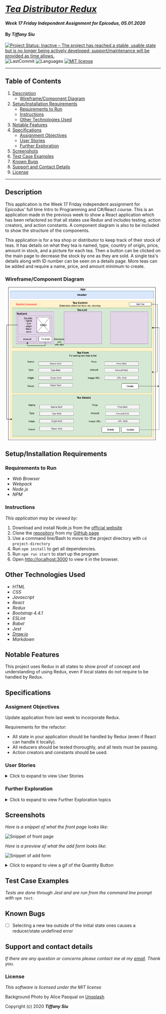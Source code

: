 # _[Tea Distributor Redux](https://github.com/TSiu88/https://github.com/TSiu88/tea-distributor-redux)_

#### _Week 17 Friday Independent Assignment for Epicodus, 05.01.2020_

#### By _**Tiffany Siu**_

[![Project Status: Inactive – The project has reached a stable, usable state but is no longer being actively developed; support/maintenance will be provided as time allows.](https://www.repostatus.org/badges/latest/inactive.svg)](https://www.repostatus.org/#inactive)
![LastCommit](https://img.shields.io/github/last-commit/tsiu88/tea-distributor-redux)
![Languages](https://img.shields.io/github/languages/top/tsiu88/tea-distributor-redux)
[![MIT license](https://img.shields.io/badge/License-MIT-orange.svg)](https://lbesson.mit-license.org/)

---
## Table of Contents
1. [Description](#description)
    - [Wireframe/Component Diagram](#wireframe/component-diagram)
2. [Setup/Installation Requirements](#setup/installation-requirements)
    - [Requirements to Run](#requirements-to-run)
    - [Instructions](#instructions)
    - [Other Technologies Used](#other-technologies-used)
3. [Notable Features](#notable-features)
4. [Specifications](#specifications)
    - [Assignment Objectives](#assignment-objectives)
    - [User Stories](#user-stories)
    - [Further Exploration](#further-exploration)
5. [Screenshots](#screenshots)
6. [Test Case Examples](#test-case-examples)
7. [Known Bugs](#known-bugs)
8. [Support and Contact Details](#support-and-contact-details)
9. [License](#license)
---
## Description

This application is the Week 17 Friday independent assignment for Epicodus' full time Intro to Programming and C#/React course. This is an application made in the previous week to show a React application which has been refactored so that all states use Redux and includes testing, action creators, and action constants.  A component diagram is also to be included to show the structure of the components.

This application is for a tea shop or distributor to keep track of their stock of teas.  It has details on what they tea is named, type, country of origin, price, amount in stock, and a picture for each tea.  Then a button can be clicked on the main page to decrease the stock by one as they are sold.  A single tea's details along with ID number can be seen on a details page.  More teas can be added and require a name, price, and amount minimum to create.

### Wireframe/Component Diagram

![Component Diagram](./public/Component-Diagram.png)

## Setup/Installation Requirements

### Requirements to Run

* _Web Browser_
* _Webpack_
* _Node.js_
* _NPM_

### Instructions

*This application may be viewed by:*

1. Download and install Node.js from the [official website](https://nodejs.org/en/download/)
2. Clone the [repository](https://github.com/TSiu88/tea-distributor-redux.git) from my [GitHub page](https://github.com/TSiu88)
3. Use a command line/Bash to move to the project directory with `cd project-directory`
4. Run `npm install` to get all dependencies. 
5. Run `npm run start` to start up the program
6. Open [http://localhost:3000](http://localhost:3000) to view it in the browser.

## Other Technologies Used

* _HTML_
* _CSS_
* _Javascript_
* _React_
* _Redux_
* _Bootstrap 4.4.1_
* _ESLint_
* _Babel_
* _Jest_
* _[Draw.io](https://app.diagrams.net/)_
* _Markdown_

## Notable Features
This project uses Redux in all states to show proof of concept and understanding of using Redux, even if local states do not require to be handled by Redux.

## Specifications

### Assigment Objectives
Update application from last week to incorporate Redux.

Requirements for the refactor:
  - All state in your application should be handled by Redux (even if React can handle it locally).
  - All reducers should be tested thoroughly, and all tests must be passing.
  - Action creators and constants should be used.


### User Stories
<details>
  <summary>Click to expand to view User Stories </summary>

  - [x] As a user, I want to see a list/menu of all available teas. For each tea, I want to see its name, type, origin, flavor, price and an image.
  - [x] As a user, I want to submit a form to add a new tea to a list.
  - [x] As a user, I want to be able to click on a tea to see its detail page.
  - [x] As a user, I want to see how many tins are left for a tea (quantity).
  - [x] As a user, I want to be able to click a button next to a tea whenever I sell a tin of it. This should decrease the number of tins left by 1. Tins should not be able to go below 0.

</details>

### Further Exploration

<details>
  <summary>Click to expand to view Further Exploration topics </summary>

  - [ ] As a user, I want the option to edit a tea's properties after entering them just in case I make a mistake.
  - [ ] As a user, I want to be able to delete a tea.
  - [x] As a user, I want a tea to update to say "Out of Stock" once it's empty.
  - [x] As a user, I want teas with less than 10 pints to include a message that says "Almost Empty" so I can try some before it's gone!
  - [ ] As a user, I want to have teas prices to be color-coded for easy readability. This could be based on their price, the style of beer or kombucha, or the amount of tins left.
  - [ ] As a user, I want this application to be nicely styled. (Use stylesheets and CSS objects!)

</details>

## Screenshots

_Here is a snippet of what the front page looks like:_

![Snippet of front page](./public/snippet1.png)

_Here is a preview of what the add form looks like:_

![Snippet of add form](./public/snippet2.png)

<details>
  <summary>Click to expand to view a gif of the Quantity Button </summary>

  ![Animation of QuantityButton functionality](./public/quantityButton.gif)

  </details>

## Test Case Examples
_Tests are done through Jest and are run from the command line prompt with `npm test`._

<!-- _Some example tests:_

![Snippet of an example test](img/tester1.png)

![Snippet of an example result](img/tester2.png) -->

<!-- _describe and show how to run tests with `code` examples}_ -->

## Known Bugs

- [ ] Selecting a new tea outside of the initial state ones causes a reducer/state undefined error
<!-- _There are currently no known bugs in this program_ -->

## Support and contact details

_If there are any question or concerns please contact me at my [email](mailto:tsiu88@gmail.com). Thank you._

### License

*This software is licensed under the MIT license*

Background Photo by Alice Pasqual on [Unsplash](https://unsplash.com/photos/xdD-x2Y2SPI)

Copyright (c) 2020 **_Tiffany Siu_**